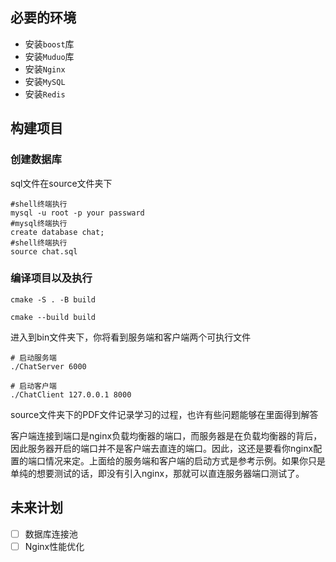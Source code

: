 ## 必要的环境

- 安装`boost`库
- 安装`Muduo`库
- 安装`Nginx`
- 安装`MySQL`
- 安装`Redis`

## 构建项目

### 创建数据库

sql文件在source文件夹下

```
#shell终端执行
mysql -u root -p your passward
#mysql终端执行
create database chat;
#shell终端执行
source chat.sql
```

### 编译项目以及执行

```
cmake -S . -B build

cmake --build build
```

进入到bin文件夹下，你将看到服务端和客户端两个可执行文件

```
# 启动服务端
./ChatServer 6000 

# 启动客户端
./ChatClient 127.0.0.1 8000
```

source文件夹下的PDF文件记录学习的过程，也许有些问题能够在里面得到解答

客户端连接到端口是nginx负载均衡器的端口，而服务器是在负载均衡器的背后，因此服务器开启的端口并不是客户端去直连的端口。因此，这还是要看你nginx配置的端口情况来定。上面给的服务端和客户端的启动方式是参考示例。如果你只是单纯的想要测试的话，即没有引入nginx，那就可以直连服务器端口测试了。

## 未来计划

- [ ] 数据库连接池
- [ ] Nginx性能优化